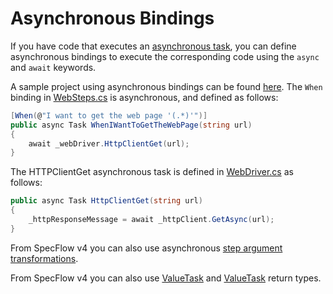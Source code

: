 # Asynchronous Bindings

If you have code that executes an [asynchronous task](https://docs.microsoft.com/en-us/dotnet/csharp/programming-guide/concepts/async/index), you can define asynchronous bindings to execute the corresponding code using the `async` and `await` keywords.

A sample project using asynchronous bindings can be found [here](https://github.com/reqnroll/Reqnroll-Examples/tree/master/AsyncAwait). The `When` binding in [WebSteps.cs](https://github.com/reqnroll/Reqnroll-Examples/blob/master/AsyncAwait/WebRequest.Specs/StepDefinitions/WebSteps.cs#L24) is asynchronous, and defined as follows:

``` csharp
[When(@"I want to get the web page '(.*)'")]
public async Task WhenIWantToGetTheWebPage(string url)
{
    await _webDriver.HttpClientGet(url);
}
```

The HTTPClientGet asynchronous task is defined in [WebDriver.cs](https://github.com/reqnroll/Reqnroll-Examples/blob/master/AsyncAwait/WebRequest.Specs/Drivers/WebDriver.cs#L17) as follows:

``` csharp
public async Task HttpClientGet(string url)
{
    _httpResponseMessage = await _httpClient.GetAsync(url);
}
```

From SpecFlow v4 you can also use asynchronous [step argument transformations](Step-Argument-Conversions.md).

From SpecFlow v4 you can also use [ValueTask](https://learn.microsoft.com/en-us/dotnet/api/system.threading.tasks.valuetask?view=net-6.0) and [ValueTask<T>](https://learn.microsoft.com/en-us/dotnet/api/system.threading.tasks.valuetask-1?view=net-6.0) return types.
